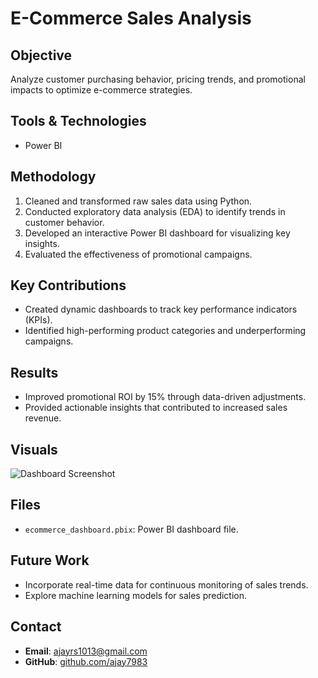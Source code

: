 # E-Commerce Sales Analysis

## Objective
Analyze customer purchasing behavior, pricing trends, and promotional impacts to optimize e-commerce strategies.

## Tools & Technologies
- Power BI

## Methodology
1. Cleaned and transformed raw sales data using Python.
2. Conducted exploratory data analysis (EDA) to identify trends in customer behavior.
3. Developed an interactive Power BI dashboard for visualizing key insights.
4. Evaluated the effectiveness of promotional campaigns.

## Key Contributions
- Created dynamic dashboards to track key performance indicators (KPIs).
- Identified high-performing product categories and underperforming campaigns.

## Results
- Improved promotional ROI by 15% through data-driven adjustments.
- Provided actionable insights that contributed to increased sales revenue.

## Visuals
![Dashboard Screenshot](link-to-image)

## Files
- `ecommerce_dashboard.pbix`: Power BI dashboard file.

## Future Work
- Incorporate real-time data for continuous monitoring of sales trends.
- Explore machine learning models for sales prediction.

## Contact
- **Email**: ajayrs1013@gmail.com
- **GitHub**: [github.com/ajay7983](https://github.com/ajay7983)
